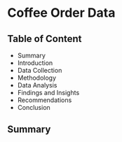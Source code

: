# Coffee Order Data

## Table of Content
* Summary
* Introduction
* Data Collection
* Methodology
* Data Analysis
* Findings and Insights
* Recommendations
* Conclusion

## Summary 
